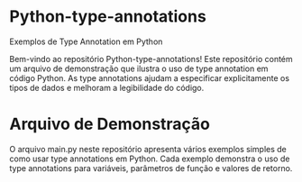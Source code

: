 # Python-type-annotations
Exemplos de Type Annotation em Python

Bem-vindo ao repositório Python-type-annotations! Este repositório contém um arquivo de demonstração que ilustra o uso de type annotation em código Python. As type annotations ajudam a especificar explicitamente os tipos de dados e melhoram a legibilidade do código.

# Arquivo de Demonstração
O arquivo main.py neste repositório apresenta vários exemplos simples de como usar type annotations em Python. Cada exemplo demonstra o uso de type annotations para variáveis, parâmetros de função e valores de retorno.

